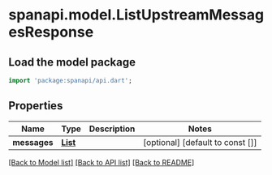 # spanapi.model.ListUpstreamMessagesResponse

## Load the model package
```dart
import 'package:spanapi/api.dart';
```

## Properties
Name | Type | Description | Notes
------------ | ------------- | ------------- | -------------
**messages** | [**List<MessageUpstream>**](MessageUpstream.md) |  | [optional] [default to const []]

[[Back to Model list]](../README.md#documentation-for-models) [[Back to API list]](../README.md#documentation-for-api-endpoints) [[Back to README]](../README.md)


